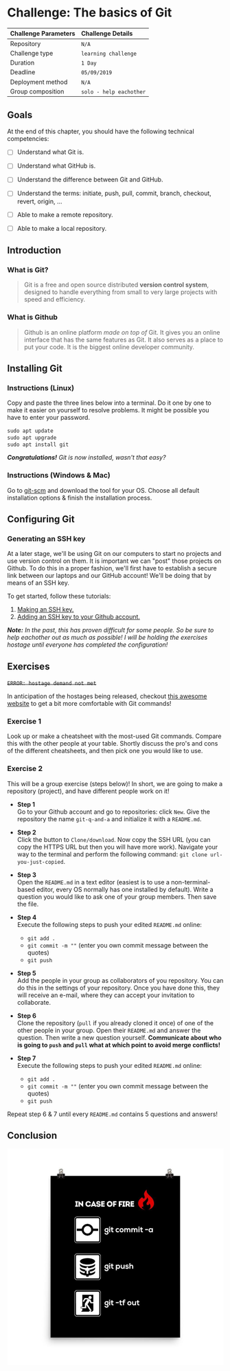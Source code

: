 # Challenge: The basics of Git

|Challenge Parameters  |Challenge Details              |
|:---------------------|:------------------------------|
|Repository            |`N/A`                          |
|Challenge type        |`learning challenge`           |
|Duration              |`1 Day`                        |
|Deadline              |`05/09/2019`                   |
|Deployment method     |`N/A`                          |
|Group composition     |`solo - help eachother`        |



## Goals

At the end of this chapter, you should have the following technical competencies:

- [ ] Understand what Git is.
- [ ] Understand what GitHub is.
- [ ] Understand the difference between Git and GitHub.
- [ ] Understand the terms: initiate, push, pull, commit, branch, checkout, revert, origin, ...
- [ ] Able to make a remote repository.
- [ ] Able to make a local repository.



## Introduction



### What is Git?

> Git is a free and open source distributed **version control system**, designed to handle everything from small to very large projects with speed and efficiency.

### What is Github

> Github is an online platform *made on top of* Git. It gives you an online interface that has the same features as Git.
It also serves as a place to put your code. It is the biggest online developer community.



## Installing Git



### Instructions (Linux)

Copy and paste the three lines below into a terminal. Do it one by one to make it easier on yourself to resolve problems. It might be possible you have to enter your password.

```shell 
sudo apt update
sudo apt upgrade
sudo apt install git
```

***Congratulations!** Git is now installed, wasn't that easy?*

### Instructions (Windows & Mac)
Go to [git-scm](https://git-scm.com/downloads) and download the tool for your OS.
Choose all default installation options & finish the installation process.



## Configuring Git



### Generating an SSH key

At a later stage, we'll be using Git on our computers to start no projects and use version control on them. It is important we can "post" those projects on Github. To do this in a proper fashion, we'll first have to establish a secure link between our laptops and our GitHub account! We'll be doing that by means of an SSH key.

To get started, follow these tutorials:
1. [Making an SSH key.](https://help.github.com/en/articles/generating-a-new-ssh-key-and-adding-it-to-the-ssh-agent)
2. [Adding an SSH key to your Github account.](https://help.github.com/en/articles/adding-a-new-ssh-key-to-your-github-account)

***Note:** In the past, this has proven difficult for some people. So be sure to help eachother out as much as possible! I will be holding the exercises hostage until everyone has completed the configuration!*



## Exercises

~~`ERROR: hostage demand not met`~~  

In anticipation of the hostages being released, checkout [this awesome website](https://learngitbranching.js.org/) to get a bit more comfortable with Git commands!



### Exercise 1

Look up or make a cheatsheet with the most-used Git commands. Compare this with the other people at your table. Shortly discuss the pro's and cons of the different cheatsheets, and then pick one you would like to use.


### Exercise 2

This will be a group exercise (steps below)! In short, we are going to make a repository (project), and have different people work on it!

* **Step 1**  
Go to your Github account and go to repositories: click `New`. Give the repository the name `git-q-and-a` and initialize it with a `README.md`.

* **Step 2**  
Click the button to `Clone/download`. Now copy the SSH URL (you can copy the HTTPS URL but then you will have more work). Navigate your way to the terminal and perform the following command: `git clone url-you-just-copied`.

* **Step 3**  
Open the `README.md` in a text editor (easiest is to use a non-terminal-based editor, every OS normally has one installed by default). Write a question you would like to ask one of your group members. Then save the file.

* **Step 4**  
Execute the following steps to push your edited `README.md` online:
    * `git add .`
    * `git commit -m ""` (enter you own commit message between the quotes)
    * `git push`

* **Step 5**  
Add the people in your group as collaborators of you repository. You can do this in the settings of your repository. Once you have done this, they will receive an e-mail, where they can accept your invitation to collaborate.

* **Step 6**  
Clone the repository (`pull` if you already cloned it once) of one of the other people in your group. Open their `README.md` and answer the question. Then write a new question yourself. **Communicate about who is going to `push` and `pull` what at which point to avoid merge conflicts!**

* **Step 7**  
Execute the following steps to push your edited `README.md` online:
    * `git add .`
    * `git commit -m ""` (enter you own commit message between the quotes)
    * `git push`

Repeat step 6 & 7 until every `README.md` contains 5 questions and answers!


## Conclusion

<p align="center"> 
    <img src="./resources/in-case-of-fire.jpg" alt="GIT OUT!">
</p>
